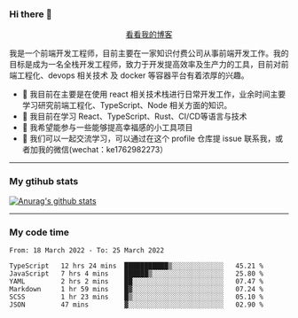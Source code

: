 ### Hi there 👋

<p align="center">
  <a href="https://real-jacket.github.io/">看看我的博客</a>
</p>

我是一个前端开发工程师，目前主要在一家知识付费公司从事前端开发工作。我的目标是成为一名全栈开发工程师，致力于开发提高效率及生产力的工具，目前对前端工程化、devops 相关技术 及 docker 等容器平台有着浓厚的兴趣。

- 🔭 我目前在主要是在使用 react 相关技术栈进行日常开发工作，业余时间主要学习研究前端工程化、TypeScript、Node 相关方面的知识。
- 🌱 我目前在学习 React、TypeScript、Rust、CI/CD等语言与技术
- 👯 我希望能参与一些能够提高幸福感的小工具项目
- 💬 我们可以一起交流学习，可以通过在这个 profile 仓库提 issue 联系我，或者加我的微信(wechat：ke1762982273）

***

### My gtihub stats

[![Anurag's github stats](https://github-readme-stats.vercel.app/api?username=real-jacket)](https://github.com/anuraghazra/github-readme-stats)

***

### My code time

<!--START_SECTION:waka-->

```text
From: 18 March 2022 - To: 25 March 2022

TypeScript   12 hrs 24 mins  ███████████▒░░░░░░░░░░░░░   45.21 %
JavaScript   7 hrs 4 mins    ██████▒░░░░░░░░░░░░░░░░░░   25.80 %
YAML         2 hrs 2 mins    ██░░░░░░░░░░░░░░░░░░░░░░░   07.47 %
Markdown     1 hr 59 mins    █▓░░░░░░░░░░░░░░░░░░░░░░░   07.24 %
SCSS         1 hr 23 mins    █▒░░░░░░░░░░░░░░░░░░░░░░░   05.10 %
JSON         47 mins         ▓░░░░░░░░░░░░░░░░░░░░░░░░   02.90 %
```

<!--END_SECTION:waka-->
